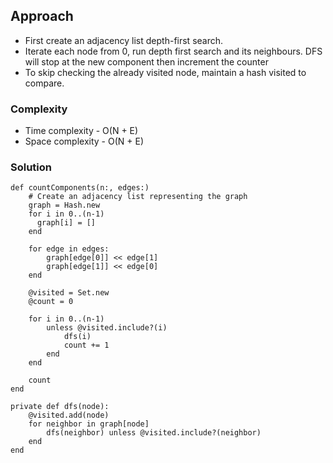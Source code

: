 ## Approach
- First create an adjacency list depth-first search.
- Iterate each node from 0, run depth first search and its neighbours. DFS will stop at the new component then increment the counter
- To skip checking the already visited node, maintain a hash visited to compare.

### Complexity
- Time complexity - O(N + E)
- Space complexity - O(N + E)

### Solution
```
def countComponents(n:, edges:)
    # Create an adjacency list representing the graph
    graph = Hash.new
    for i in 0..(n-1)
      graph[i] = []
    end

    for edge in edges:
        graph[edge[0]] << edge[1]
        graph[edge[1]] << edge[0]
    end

    @visited = Set.new
    @count = 0

    for i in 0..(n-1)
        unless @visited.include?(i)
            dfs(i)
            count += 1
        end
    end

    count
end

private def dfs(node):
    @visited.add(node)
    for neighbor in graph[node]
        dfs(neighbor) unless @visited.include?(neighbor)
    end
end
```
